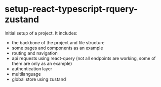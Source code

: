 # setup-react-typescript-rquery-zustand


Initial setup of a project. 
It includes:
  - the backbone of the project and file structure 
  - some pages and components as an example
  - routing and navigation
  - api requests using react-query (not all endpoints are working, some of them are only as an example)
  - authentication layer 
  - multilanguage
  - global store using zustand
